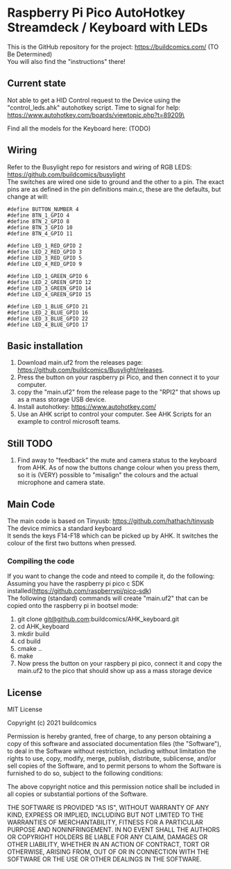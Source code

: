 # Raspberry Pi Pico AutoHotkey Streamdeck / Keyboard with LEDs
This is the GitHub repository for the project: https://buildcomics.com/ (TO Be Determined) \
You will also find the "instructions"  there!

## Current state
Not able to get a HID Control request to the Device using the "control_leds.ahk" autohotkey script. Time to signal for help: https://www.autohotkey.com/boards/viewtopic.php?t=89209\

Find all the models for the Keyboard here: (TODO)

## Wiring
Refer to the Busylight repo for resistors and wiring of RGB LEDS: https://github.com/buildcomics/busylight \
The switches are wired one side to ground and the other to a pin.
The exact pins are as defined in the pin definitions main.c, these are the defaults, but change at will:
```
#define BUTTON_NUMBER 4
#define BTN_1_GPIO 4
#define BTN_2_GPIO 8
#define BTN_3_GPIO 10
#define BTN_4_GPIO 11

#define LED_1_RED_GPIO 2
#define LED_2_RED_GPIO 3
#define LED_3_RED_GPIO 5
#define LED_4_RED_GPIO 9

#define LED_1_GREEN_GPIO 6
#define LED_2_GREEN_GPIO 12
#define LED_3_GREEN_GPIO 14
#define LED_4_GREEN_GPIO 15

#define LED_1_BLUE_GPIO 21
#define LED_2_BLUE_GPIO 16
#define LED_3_BLUE_GPIO 22
#define LED_4_BLUE_GPIO 17

```
## Basic installation
1. Download main.uf2 from the releases page: https://github.com/buildcomics/Busylight/releases.
2. Press the button on your raspberry pi Pico, and then connect it to your computer.
3. copy the "main.uf2" from the release page to the "RPI2" that shows up as a mass storage USB device.
4. Install autohotkey: https://www.autohotkey.com/
5. Use an AHK script to control your computer. See AHK Scripts for an example to control microsoft teams.

## Still TODO
1. Find away to "feedback"  the mute and camera status to the keyboard from AHK. As of now the buttons change colour when you press them, so it is (VERY) possible to "misalign"  the colours and the actual microphone and camera state.

## Main Code
The main code is based on Tinyusb: https://github.com/hathach/tinyusb \
The device mimics a standard keyboard \
It sends the keys F14-F18 which can be picked up by AHK. It switches the colour of the first two buttons when pressed.

### Compiling the code
If you want to change the code and nteed to compile it, do the following:
Assuming you have the raspberry pi pico c SDK installed(https://github.com/raspberrypi/pico-sdk) \
The following (standard) commands will create "main.uf2" that can be copied onto the raspberry pi in bootsel mode:
1. git clone git@github.com:buildcomics/AHK_keyboard.git
2. cd AHK_keyboard
3. mkdir build
4. cd build
5. cmake ..
6. make
7. Now press the button on your raspbery pi pico, connect it and copy the main.uf2 to the pico that should show up ass a mass storage device

## License
MIT License

Copyright (c) 2021 buildcomics

Permission is hereby granted, free of charge, to any person obtaining a copy
of this software and associated documentation files (the "Software"), to deal
in the Software without restriction, including without limitation the rights
to use, copy, modify, merge, publish, distribute, sublicense, and/or sell
copies of the Software, and to permit persons to whom the Software is
furnished to do so, subject to the following conditions:

The above copyright notice and this permission notice shall be included in all
copies or substantial portions of the Software.

THE SOFTWARE IS PROVIDED "AS IS", WITHOUT WARRANTY OF ANY KIND, EXPRESS OR
IMPLIED, INCLUDING BUT NOT LIMITED TO THE WARRANTIES OF MERCHANTABILITY,
FITNESS FOR A PARTICULAR PURPOSE AND NONINFRINGEMENT. IN NO EVENT SHALL THE
AUTHORS OR COPYRIGHT HOLDERS BE LIABLE FOR ANY CLAIM, DAMAGES OR OTHER
LIABILITY, WHETHER IN AN ACTION OF CONTRACT, TORT OR OTHERWISE, ARISING FROM,
OUT OF OR IN CONNECTION WITH THE SOFTWARE OR THE USE OR OTHER DEALINGS IN THE
SOFTWARE.
